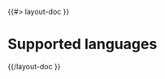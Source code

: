 <!--
/**
 * @name            Supported languages
 * @namespace       doc.views
 * @type            Markdown
 * @platform        md
 * @status          stable
 * @menu            Documentation / Views           /doc/views/languages
 *
 * @since           2.0.0
 * @author    Olivier Bossel <olivier.bossel@gmail.com> (https://olivierbossel.com)
 */
-->

{{#> layout-doc }}

# Supported languages

{{/layout-doc }}
